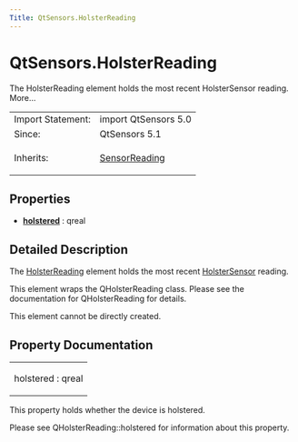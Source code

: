 ```yaml
---
Title: QtSensors.HolsterReading
---
```


# QtSensors.HolsterReading

<span class="subtitle"></span>
<!-- $$$HolsterReading-brief -->
<p>The HolsterReading element holds the most recent HolsterSensor reading. More...</p>
<!-- @@@HolsterReading -->
<table class="alignedsummary">
<tr><td class="memItemLeft rightAlign topAlign"> Import Statement:</td><td class="memItemRight bottomAlign"> import QtSensors 5.0</td></tr><tr><td class="memItemLeft rightAlign topAlign"> Since:</td><td class="memItemRight bottomAlign">  QtSensors 5.1</td></tr><tr><td class="memItemLeft rightAlign topAlign"> Inherits:</td><td class="memItemRight bottomAlign"> <p><a href="QtSensors.SensorReading.md">SensorReading</a></p>
</td></tr></table><ul>
</ul>
<h2 id="properties">Properties</h2>
<ul>
<li class="fn"><b><b><a href="#holstered-prop">holstered</a></b></b> : qreal</li>
</ul>
<!-- $$$HolsterReading-description -->
<h2 id="details">Detailed Description</h2>
</p>
<p>The <a href="index.html">HolsterReading</a> element holds the most recent <a href="QtSensors.HolsterSensor.md">HolsterSensor</a> reading.</p>
<p>This element wraps the QHolsterReading class. Please see the documentation for QHolsterReading for details.</p>
<p>This element cannot be directly created.</p>
<!-- @@@HolsterReading -->
<h2>Property Documentation</h2>
<!-- $$$holstered -->
<table class="qmlname"><tr valign="top" id="holstered-prop"><td class="tblQmlPropNode"><p><span class="name">holstered</span> : <span class="type">qreal</span></p></td></tr></table><p>This property holds whether the device is holstered.</p>
<p>Please see QHolsterReading::holstered for information about this property.</p>
<!-- @@@holstered -->
<br/>
